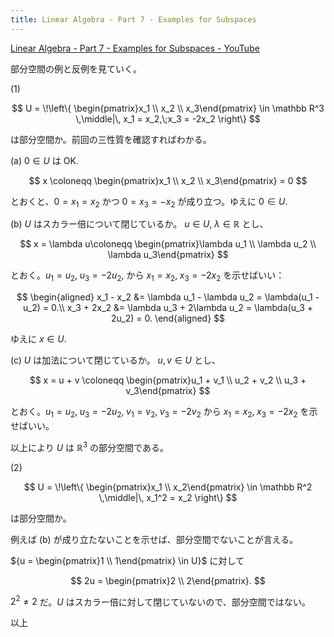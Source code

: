 ```yaml
---
title: Linear Algebra - Part 7 - Examples for Subspaces
---
```


[Linear Algebra - Part 7 - Examples for Subspaces - YouTube](https://www.youtube.com/watch?v=gVQCXMbw098&list=PLBh2i93oe2quLc5zaxD0WHzQTGrXMwAI6&index=7)

部分空間の例と反例を見ていく。

$\text{(1)}$

$$
U = \!\left\{ \begin{pmatrix}x_1 \\ x_2 \\ x_3\end{pmatrix} \in \mathbb R^3
\,\middle|\,
x_1 = x_2,\;x_3 = -2x_2
\right\}
$$

は部分空間か。前回の三性質を確認すればわかる。

$\text{(a)}$ $0 \in U$ は OK.

$$
x \coloneqq \begin{pmatrix}x_1 \\ x_2 \\ x_3\end{pmatrix} = 0
$$

とおくと、${0 = x_1 = x_2}$ かつ ${0 = x_3 = -x_2}$ が成り立つ。ゆえに ${0 \in U.}$

$\text{(b)}$ $U$ はスカラー倍について閉じているか。
${u \in U,}\;{\lambda \in \mathbb R}$ とし、

$$
x = \lambda u\coloneqq
\begin{pmatrix}\lambda u_1 \\ \lambda u_2 \\ \lambda u_3\end{pmatrix}
$$

とおく。${u_1 = u_2,}\;{u_3 = -2u_2,}$ から ${x_1 = x_2,}\;{x_3 = -2x_2}$ を示せばいい：

$$
\begin{aligned}
x_1 - x_2 &= \lambda u_1 - \lambda u_2 = \lambda(u_1 - u_2) = 0.\\
x_3 + 2x_2 &= \lambda u_3 + 2\lambda u_2 = \lambda(u_3 + 2u_2) = 0.
\end{aligned}
$$

ゆえに $x \in U.$

$\text{(c)}$ $U$ は加法について閉じているか。
$u, v \in U$ とし、

$$
x = u + v \coloneqq
\begin{pmatrix}u_1 + v_1 \\ u_2 + v_2 \\ u_3 + v_3\end{pmatrix}
$$

とおく。${u_1 = u_2,}\;{u_3 = -2u_2,}\;{v_1 = v_2,}\;{v_3 = -2v_2}$ から
${x_1 = x_2,}\;{x_3 = -2x_2}$ を示せばいい。

以上により $U$ は $\mathbb R^3$ の部分空間である。

$\text{(2)}$

$$
U = \!\left\{ \begin{pmatrix}x_1 \\ x_2\end{pmatrix} \in \mathbb R^2
\,\middle|\,
x_1^2 = x_2
\right\}
$$

は部分空間か。

例えば $\text{(b)}$ が成り立たないことを示せば、部分空間でないことが言える。

${u = \begin{pmatrix}1 \\ 1\end{pmatrix} \in U}$
に対して

$$
2u = \begin{pmatrix}2 \\ 2\end{pmatrix}.
$$

$2^2 \ne 2$ だ。$U$ はスカラー倍に対して閉じていないので、部分空間ではない。

以上
